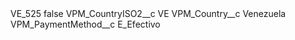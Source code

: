 <?xml version="1.0" encoding="UTF-8"?>
<CustomMetadata xmlns="http://soap.sforce.com/2006/04/metadata" xmlns:xsi="http://www.w3.org/2001/XMLSchema-instance" xmlns:xsd="http://www.w3.org/2001/XMLSchema">
    <label>VE_525</label>
    <protected>false</protected>
    <values>
        <field>VPM_CountryISO2__c</field>
        <value xsi:type="xsd:string">VE</value>
    </values>
    <values>
        <field>VPM_Country__c</field>
        <value xsi:type="xsd:string">Venezuela</value>
    </values>
    <values>
        <field>VPM_PaymentMethod__c</field>
        <value xsi:type="xsd:string">E_Efectivo</value>
    </values>
</CustomMetadata>
